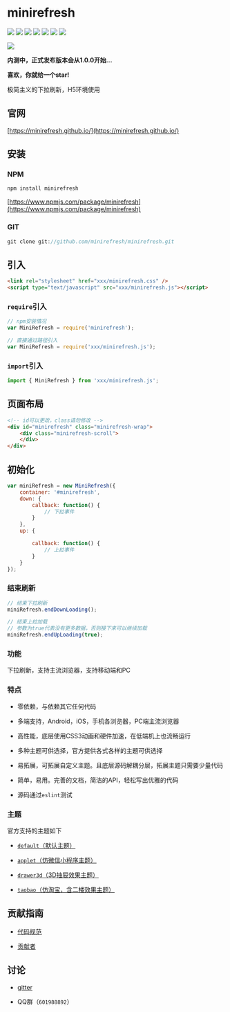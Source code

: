 # minirefresh

[![](https://img.shields.io/circleci/project/minirefresh/minirefresh/master.svg)](https://circleci.com/gh/minirefresh/minirefresh/tree/master)
[![](https://img.shields.io/codecov/c/github/minirefresh/minirefresh/master.svg)](https://codecov.io/github/minirefresh/minirefresh?branch=master)
[![](https://img.shields.io/npm/dm/minirefresh.svg)](https://www.npmjs.com/package/minirefresh)
[![](https://img.shields.io/npm/v/minirefresh.svg)](https://www.npmjs.com/package/minirefresh)
[![](https://img.shields.io/npm/l/minirefresh.svg)](https://www.npmjs.com/package/minirefresh)
[![](https://img.shields.io/badge/codestyle-eslint-brightgreen.svg)](https://eslint.org/)
[![](https://img.shields.io/gitter/room/nwjs/nw.js.svg)](https://gitter.im/minirefreshjs/minirefresh)

[![](https://saucelabs.com/browser-matrix/minirefreshs.svg)](https://saucelabs.com/beta/builds/62749d602ec849809265f00ba5259eae)



__内测中，正式发布版本会从1.0.0开始...__

__喜欢，你就给一个star!__

极简主义的下拉刷新，H5环境使用

## 官网

[https://minirefresh.github.io/](https://minirefresh.github.io/)

## 安装

### NPM

```js
npm install minirefresh
```

[https://www.npmjs.com/package/minirefresh](https://www.npmjs.com/package/minirefresh)

### GIT

```js
git clone git://github.com/minirefresh/minirefresh.git
```

## 引入

```html
<link rel="stylesheet" href="xxx/minirefresh.css" />
<script type="text/javascript" src="xxx/minirefresh.js"></script>
```

### `require`引入

```js
// npm安装情况
var MiniRefresh = require('minirefresh');
```

```js
// 直接通过路径引入
var MiniRefresh = require('xxx/minirefresh.js');
```

### `import`引入

```js
import { MiniRefresh } from 'xxx/minirefresh.js';
```

## 页面布局

```html
<!-- id可以更改，class请勿修改 -->
<div id="minirefresh" class="minirefresh-wrap">
    <div class="minirefresh-scroll">        
    </div>
</div>
```

## 初始化

```js
var miniRefresh = new MiniRefresh({
    container: '#minirefresh',
    down: {
        callback: function() {
            // 下拉事件
        }
    },
    up: {

        callback: function() {
            // 上拉事件
        }
    }
});
```

### 结束刷新

```js
// 结束下拉刷新
miniRefresh.endDownLoading();
```

```js
// 结束上拉加载
// 参数为true代表没有更多数据，否则接下来可以继续加载
miniRefresh.endUpLoading(true);
```

### 功能

下拉刷新，支持主流浏览器，支持移动端和PC


### 特点

- 零依赖，与依赖其它任何代码

- 多端支持，Android，iOS，手机各浏览器，PC端主流浏览器

- 高性能，底层使用CSS3动画和硬件加速，在低端机上也流畅运行

- 多种主题可供选择，官方提供各式各样的主题可供选择

- 易拓展，可拓展自定义主题。且底层源码解耦分层，拓展主题只需要少量代码

- 简单，易用。完善的文档，简洁的API，轻松写出优雅的代码

- 源码通过`eslint`测试

### 主题

官方支持的主题如下

- [`default`（默认主题）](doc/themes/theme_default.md)

- [`applet`（仿微信小程序主题）](doc/themes/theme_applet.md)

- [`drawer3d`（3D抽屉效果主题）](doc/themes/theme_drawer3d.md)

- [`taobao`（仿淘宝，含二楼效果主题）](doc/themes/theme_taobao.md)

## 贡献指南

- [代码规范](doc/coderule.md)

- [贡献者](doc/contributor.md)

## 讨论

- [gitter](https://gitter.im/minirefreshjs/minirefresh)

- QQ群（`601988892`）